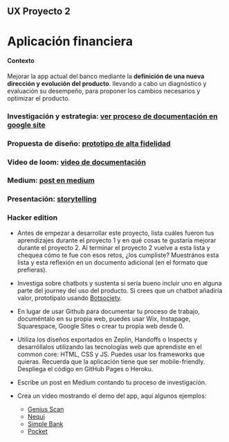 ## UX Proyecto 2

# Aplicación financiera

#### Contexto

Mejorar la app actual del banco mediante la **definición de una nueva dirección y evolución del producto**. llevando a cabo un diagnóstico y evaluación su desempeño, para proponer los cambios necesarios y optimizar el producto.


### Investigación y estrategia: [ver proceso de documentación en google site](https://sites.google.com/view/appfinancial/p%C3%A1gina-principal)

### Propuesta de diseño: [prototipo de alta fidelidad](https://marvelapp.com)

### Video de loom: [video de documentación](https://www.useloom.com)

### Medium: [post en medium](https://medium.com)

### Presentación: [storytelling](https://docs.google.com)


### Hacker edition

- Antes de empezar a desarrollar este proyecto, lista cuáles fueron tus  aprendizajes durante el proyecto 1 y en qué cosas te gustaría mejorar durante el proyecto 2. Al terminar el proyecto 2 vuelve a esta lista y chequea cómo te fue con esos retos, ¿los cumpliste? Muestrános esta lista y esta reflexión en un documento adicional (en el formato que prefieras).
  
- Investiga sobre chatbots y sustenta si sería bueno incluir uno en alguna parte del journey del uso del producto. Si crees que un chatbot añadiría valor, prototípalo usando [Botsociety](http://bit.ly/ux-chatbot).

- En lugar de usar Github para documentar tu proceso de trabajo, documéntalo en su propia web, puedes usar Wix, Instapage, Squarespace, Google Sites o crear tu propia web desde 0.

- Utiliza los diseños exportados en Zeplin, Handoffs o Inspects y desarróllalos utilizando las tecnologías web que aprendiste en el common core: HTML, CSS y JS. Puedes usar los frameworks que quieras. Recuerda que la aplicación tiene que ser mobile-friendly. Despliega el código en GitHub Pages o Heroku.

- Escribe un post en Medium contando tu proceso de investigación.

- Crea un video mostrando el demo del app, aquí algunos ejemplos:
  - [Genius Scan](https://youtu.be/wKqnB6_Z-J0)
  - [Nequi](https://www.youtube.com/watch?v=BDLAXvSQCZ8)
  - [Simple Bank](https://www.youtube.com/watch?v=0eqD5o6422M)
  - [Pocket](https://www.youtube.com/watch?v=MoJHYNKmS2U)
